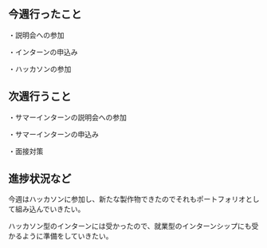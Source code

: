 ## 今週行ったこと

・説明会への参加

・インターンの申込み

・ハッカソンの参加

## 次週行うこと

・サマーインターンの説明会への参加

・サマーインターンの申込み

・面接対策

## 進捗状況など

今週はハッカソンに参加し、新たな製作物できたのでそれもポートフォリオとして組み込んでいきたい。

ハッカソン型のインターンには受かったので、就業型のインターンシップにも受かるように準備をしていきたい。
